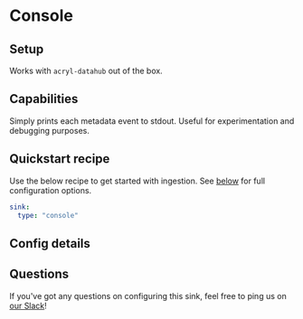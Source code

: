 # Console

## Setup

Works with `acryl-datahub` out of the box.

## Capabilities

Simply prints each metadata event to stdout. Useful for experimentation and debugging purposes.

## Quickstart recipe

Use the below recipe to get started with ingestion. See [below](#config-details) for full configuration options.

```yml
sink:
  type: "console"
```

## Config details

## Questions

If you've got any questions on configuring this sink, feel free to ping us on [our Slack](https://slack.datahubproject.io/)!
